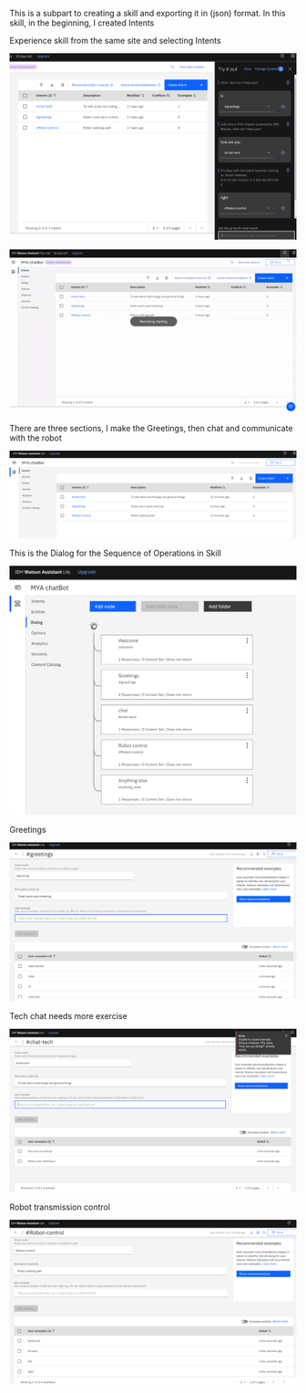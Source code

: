 This is a subpart to creating a skill and exporting it in (json) format.
In this skill, in the beginning, I created Intents

Experience skill from the same site and selecting Intents

![much-a image](https://github.com/MohammadYAmmar/Build-and-integrate-IBM-Watson-chatbot/blob/master/Skill%20to%20assistant/Image%20Skill%20test%20and%20Intents%20identification.png) 

![alt text](https://github.com/MohammadYAmmar/Build-and-integrate-IBM-Watson-chatbot/blob/master/Skill%20to%20assistant/GIF%20Skill%20test%20and%20Intents%20identification.gif "test")


There are three sections, I make the Greetings, then chat and communicate with the robot

![much-a image](https://github.com/MohammadYAmmar/Build-and-integrate-IBM-Watson-chatbot/blob/master/Skill%20to%20assistant/skill%20Intents.png) 

This is the Dialog for the Sequence of Operations in Skill

![much-a image](https://github.com/MohammadYAmmar/Build-and-integrate-IBM-Watson-chatbot/blob/master/Skill%20to%20assistant/skill%20Dialog.png)

Greetings

![much-a image](https://github.com/MohammadYAmmar/Build-and-integrate-IBM-Watson-chatbot/blob/master/Skill%20to%20assistant/Intents%20Greetings.png) 


Tech chat needs more exercise

![much-a image](https://github.com/MohammadYAmmar/Build-and-integrate-IBM-Watson-chatbot/blob/master/Skill%20to%20assistant/Intents%20chat-tech.png) 

Robot transmission control

![much-a image](https://github.com/MohammadYAmmar/Build-and-integrate-IBM-Watson-chatbot/blob/master/Skill%20to%20assistant/Intents%20Robot%20control.png) 
